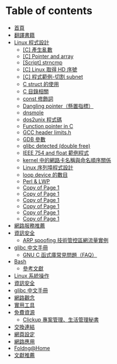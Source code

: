 # Table of contents

* [首頁](README.md)
* [翻譯書籍](translations.md)
* [Linux 程式設計](linux-prog/README.md)
  * [\[C\] 產生亂數](02-linux-proc/generate\_random\_number.md)
  * [\[C\] Pointer and array](02-linux-proc/c-pointer-and-array.md)
  * [\[Script\]  strncmp](linux-prog/script-strncmp.md)
  * [\[C\] Linux 取得 HD 序號](02-linux-proc/Linux-Get-HD-Serial.md)
  * [\[C\] 程式範例-切割 subnet](02-linux-proc/split-netmask-sample.md)
  * [C struct 的使用](02-linux-proc/using-c-struct.md)
  * [C 目錄相關](02-linux-proc/c-directory.md)
  * [const 修飾詞](02-linux-proc/const-keyword.md)
  * [Dangling pointer（懸置指標）](02-linux-proc/dangling-pointer-xuan-zhi-zhi-biao.md)
  * [dnsmole](02-linux-proc/dnsmole.md)
  * [dos2unix 程式碼](02-linux-proc/dos2unix-sample-code.md)
  * [Function pointer in C](02-linux-proc/function-pointer-in-c.md)
  * [GCC header limits.h](02-linux-proc/gcc-header-limits-h.md)
  * [GDB 參數](02-linux-proc/gdb-parameters.md)
  * [glibc detected (double free)](02-linux-proc/glibc-detected-double-free.md)
  * [IEEE 754 and float 範例程式](02-linux-proc/ieee-754-and-float-sample-code.md)
  * [kernel 中的網路卡名稱與命名順序關係](02-linux-proc/linux-kernel-zhong-wang-lu-ka-ming-cheng-yu-shun-xu-ming-ming-de-guan-xi.md)
  * [Linux 序列埠程式設計](02-linux-proc/linux-xu-lie-bu-cheng-shi-she-ji.md)
  * [loop device 的數目](02-linux-proc/limit-of-loop-device.md)
  * [Perl & LWP](02-linux-proc/perl-lwp.md)
  * [Copy of Page 1](02-linux-proc/copy-of-page-1.md)
  * [Copy of Page 1](02-linux-proc/copy-of-page-1-1.md)
  * [Copy of Page 1](02-linux-proc/copy-of-page-1-2.md)
  * [Copy of Page 1](02-linux-proc/copy-of-page-1-3.md)
  * [Copy of Page 1](02-linux-proc/copy-of-page-1-4.md)
  * [Copy of Page 1](02-linux-proc/copy-of-page-1-5.md)
* [網路服務推薦](saas/README.md)
* [資訊安全](security/README.md)
  * [ARP spoofing 技術管控區網流量實例](security/arp-spoofing-sample.md)
* [glibc 中文手冊](glibc-doc/README.md)
  * [GNU C 函式庫常見問題（FAQ）](glibc-doc/glibc-lib-faq.md)
* [Bash](bash/README.md)
  * [參考文獻](bash/can-kao-wen-xian.md)
* [Linux 系統操作](02-linux-xi-tong-cao-zuo.md)
* [資訊安全](security-1.md)
* [glibc 中文手冊](05-glibc-manual-zhtw.md)
* [網路觀念](network.md)
* [實用工具](08-useful-tools.md)
* [免費資源](free/README.md)
  * [Clickup 專案管理、生活管理秘書](saas/clickup-intro.md)
* [交換連結](exchange-link.md)
* [網頁設定](25-web-pages.md)
* [網路應用](26-computer-app.md)
* [Foldng@Home](89-folding-home-taiwan-team.md)
* [文獻推薦](books.md)
